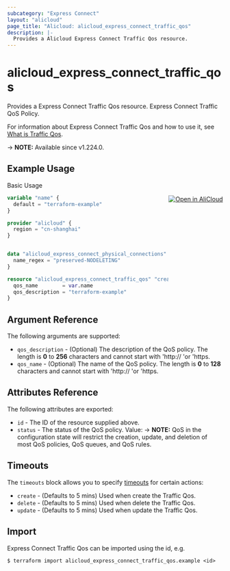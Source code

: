 ```yaml
---
subcategory: "Express Connect"
layout: "alicloud"
page_title: "Alicloud: alicloud_express_connect_traffic_qos"
description: |-
  Provides a Alicloud Express Connect Traffic Qos resource.
---
```


# alicloud_express_connect_traffic_qos

Provides a Express Connect Traffic Qos resource. Express Connect Traffic QoS Policy.

For information about Express Connect Traffic Qos and how to use it, see [What is Traffic Qos](https://next.api.alibabacloud.com/document/Vpc/2016-04-28/CreateExpressConnectTrafficQos).

-> **NOTE:** Available since v1.224.0.

## Example Usage
<div class="oics-button" style="float: right;margin: 0 0 -40px 0;">
  <a href="https://api.aliyun.com/api-tools/terraform?resource=alicloud_express_connect_traffic_qos&exampleId=bd23ef49-dcb0-6b95-3d47-610ac8c0895d28adc013&activeTab=example&spm=docs.r.express_connect_traffic_qos.0.bd23ef49dc" target="_blank">
    <img alt="Open in AliCloud" src="https://img.alicdn.com/imgextra/i1/O1CN01hjjqXv1uYUlY56FyX_!!6000000006049-55-tps-254-36.svg" style="max-height: 44px; margin: 32px auto; max-width: 100%;">
  </a>
</div>

Basic Usage

```terraform
variable "name" {
  default = "terraform-example"
}

provider "alicloud" {
  region = "cn-shanghai"
}


data "alicloud_express_connect_physical_connections" "default" {
  name_regex = "preserved-NODELETING"
}

resource "alicloud_express_connect_traffic_qos" "createQos" {
  qos_name        = var.name
  qos_description = "terraform-example"
}
```

## Argument Reference

The following arguments are supported:
* `qos_description` - (Optional) The description of the QoS policy.  The length is **0** to **256** characters and cannot start with 'http:// 'or 'https.
* `qos_name` - (Optional) The name of the QoS policy.  The length is **0** to **128** characters and cannot start with 'http:// 'or 'https.

## Attributes Reference

The following attributes are exported:
* `id` - The ID of the resource supplied above.
* `status` - The status of the QoS policy. Value:
-> **NOTE:**  QoS in the configuration state will restrict the creation, update, and deletion of most QoS policies, QoS queues, and QoS rules.

## Timeouts

The `timeouts` block allows you to specify [timeouts](https://www.terraform.io/docs/configuration-0-11/resources.html#timeouts) for certain actions:
* `create` - (Defaults to 5 mins) Used when create the Traffic Qos.
* `delete` - (Defaults to 5 mins) Used when delete the Traffic Qos.
* `update` - (Defaults to 5 mins) Used when update the Traffic Qos.

## Import

Express Connect Traffic Qos can be imported using the id, e.g.

```shell
$ terraform import alicloud_express_connect_traffic_qos.example <id>
```